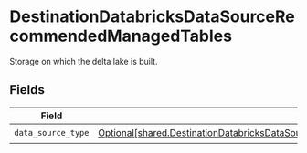 # DestinationDatabricksDataSourceRecommendedManagedTables

Storage on which the delta lake is built.


## Fields

| Field                                                                                                                                                                                      | Type                                                                                                                                                                                       | Required                                                                                                                                                                                   | Description                                                                                                                                                                                |
| ------------------------------------------------------------------------------------------------------------------------------------------------------------------------------------------ | ------------------------------------------------------------------------------------------------------------------------------------------------------------------------------------------ | ------------------------------------------------------------------------------------------------------------------------------------------------------------------------------------------ | ------------------------------------------------------------------------------------------------------------------------------------------------------------------------------------------ |
| `data_source_type`                                                                                                                                                                         | [Optional[shared.DestinationDatabricksDataSourceRecommendedManagedTablesDataSourceType]](undefined/models/shared/destinationdatabricksdatasourcerecommendedmanagedtablesdatasourcetype.md) | :heavy_check_mark:                                                                                                                                                                         | N/A                                                                                                                                                                                        |